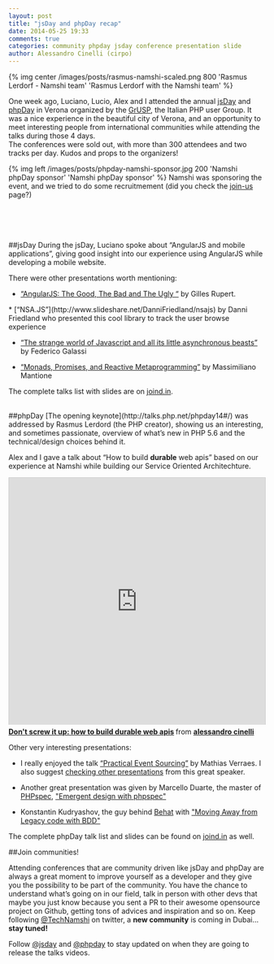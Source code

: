 ```yaml
---
layout: post
title: "jsDay and phpDay recap"
date: 2014-05-25 19:33
comments: true
categories: community phpday jsday conference presentation slide
author: Alessandro Cinelli (cirpo)
---
```


{% img center /images/posts/rasmus-namshi-scaled.png 800 'Rasmus Lerdorf - Namshi team' 'Rasmus Lerdorf with the Namshi team' %}

One week ago, Luciano, Lucio, Alex and I attended the annual [jsDay](http://jsday.it) and [phpDay](http://phpday.it) in Verona organized by the [GrUSP](http://grusp.it), the Italian PHP user Group.
It was a nice experience in the beautiful city of Verona, and an opportunity to meet interesting people from international communities while attending the talks during those 4 days.<br />
The conferences were sold out, with more than 300 attendees and two tracks per day. Kudos and props to the organizers!
<br />
<!-- more -->

{% img left /images/posts/phpday-namshi-sponsor.jpg 200 'Namshi phpDay sponsor' 'Namshi phpDay sponsor' %} Namshi was sponsoring the event, and we tried to do some recruitmement (did you check the [join-us](http://tech.namshi.com/join-us) page?)

<br />
<br />
<br />
<br />
##jsDay
During the jsDay, Luciano spoke about “AngularJS and mobile applications”, giving good insight into our experience using AngularJS while developing a mobile website.

There were other presentations worth mentioning:

* [“AngularJS: The Good, The Bad and The Ugly “](https://speakerdeck.com/gillesruppert/angularjs-the-good-the-bad-and-the-ugly) by Gilles Rupert.

<div style="width:600px">
<script async class="speakerdeck-embed" data-id="5f461ec0bd80013111d576b6210235ec" data-ratio="1.33333333333333" src="//speakerdeck.com/assets/embed.js"></script>
</div>
* [“NSA.JS”](http://www.slideshare.net/DanniFriedland/nsajs) by Danni Friedland who presented this cool library to track the user browse experience

* [“The strange world of Javascript and all its little asynchronous beasts”](http://www.slideshare.net/fgalassi/the-strange-world-of-javascript-and-all-its-little-asynchronous-beasts) by Federico Galassi

* [“Monads, Promises, and Reactive Metaprogramming”](http://massimiliano-mantione.github.io/talks/JsDay2014/ReactiveMetaprogramming/GHP/) by Massimiliano Mantione

The complete talks list with slides are on [joind.in](http://joind.in/event/view/1638).

<br />
##phpDay
[The opening keynote](http://talks.php.net/phpday14#/) was addressed by Rasmus Lerdord (the PHP creator), showing us an interesting, and sometimes passionate, overview of what’s new in PHP 5.6 and the technical/design choices behind it.

Alex and I gave a talk about “How to build **durable** web apis” based on our experience at Namshi while
building our Service Oriented Architechture.
<iframe src="http://www.slideshare.net/slideshow/embed_code/34815904" width="597" height="486" frameborder="0" marginwidth="0" marginheight="0" scrolling="no" style="border:1px solid #CCC; border-width:1px 1px 0; margin-bottom:5px; max-width: 100%;" allowfullscreen> </iframe> <div style="margin-bottom:5px"> <strong> <a href="https://www.slideshare.net/cirpo/dont-screw-it-up-how-to-build-durable-web-apis" title="Don&#x27;t screw it up: how to build durable web apis" target="_blank">Don&#x27;t screw it up: how to build durable web apis</a> </strong> from <strong><a href="http://www.slideshare.net/cirpo" target="_blank">alessandro cinelli</a></strong> </div>

Other very interesting presentations:

* I really enjoyed the talk [“Practical Event Sourcing”](http://verraes.net/2014/03/practical-event-sourcing/) by Mathias Verraes.
  I also suggest [checking other presentations](https://speakerdeck.com/mathiasverraes) from this great speaker.

* Another great presentation was given by Marcello Duarte, the master of [PHPspec](http://www.phpspec.net/), ["Emergent design with phpspec"](http://www.slideshare.net/marcello.duarte/emergent-design-with-phpspec)

* Konstantin Kudryashov, the guy behind [Behat](http://behat.org/) with ["Moving Away from Legacy code with BDD"](http://www.slideshare.net/everzet/moving-away-from-legacy-code-with-bdd)

The complete phpDay talk list and slides can be found on [joind.in](http://joind.in/event/view/1637) as well.

##Join communities!

Attending conferences that are community driven like jsDay and phpDay
are always a great moment to improve yourself as a developer and they give you the possibility to be part of the community.
You have the chance to understand what’s going on in our field, talk in person with other devs that maybe you just know because you sent a PR to their awesome opensource project on Github, getting tons of advices and inspiration and so on.
Keep following [@TechNamshi](http://twitter.com/technamshi) on twitter, a **new community** is coming in Dubai... **stay tuned!**

Follow [@jsday](http://twitter.com/jsconfit) and [@phpday](http://twitter.com/phpday) to stay updated on when they are going to release the talks videos.
